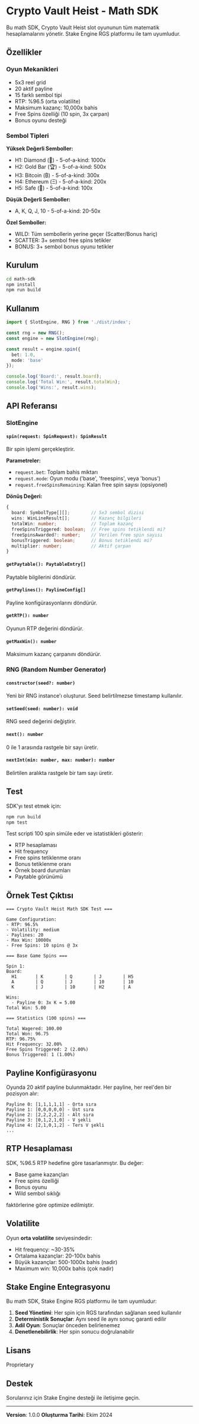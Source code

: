 # Crypto Vault Heist - Math SDK

Bu math SDK, Crypto Vault Heist slot oyununun tüm matematik hesaplamalarını yönetir. Stake Engine RGS platformu ile tam uyumludur.

## Özellikler

### Oyun Mekanikleri
- 5x3 reel grid
- 20 aktif payline
- 15 farklı sembol tipi
- RTP: %96.5 (orta volatilite)
- Maksimum kazanç: 10,000x bahis
- Free Spins özelliği (10 spin, 3x çarpan)
- Bonus oyunu desteği

### Sembol Tipleri

**Yüksek Değerli Semboller:**
- H1: Diamond (💎) - 5-of-a-kind: 1000x
- H2: Gold Bar (🏆) - 5-of-a-kind: 500x
- H3: Bitcoin (₿) - 5-of-a-kind: 300x
- H4: Ethereum (Ξ) - 5-of-a-kind: 200x
- H5: Safe (🔐) - 5-of-a-kind: 100x

**Düşük Değerli Semboller:**
- A, K, Q, J, 10 - 5-of-a-kind: 20-50x

**Özel Semboller:**
- WILD: Tüm sembollerin yerine geçer (Scatter/Bonus hariç)
- SCATTER: 3+ sembol free spins tetikler
- BONUS: 3+ sembol bonus oyunu tetikler

## Kurulum

```bash
cd math-sdk
npm install
npm run build
```

## Kullanım

```typescript
import { SlotEngine, RNG } from './dist/index';

const rng = new RNG();
const engine = new SlotEngine(rng);

const result = engine.spin({
  bet: 1.0,
  mode: 'base'
});

console.log('Board:', result.board);
console.log('Total Win:', result.totalWin);
console.log('Wins:', result.wins);
```

## API Referansı

### SlotEngine

#### `spin(request: SpinRequest): SpinResult`

Bir spin işlemi gerçekleştirir.

**Parametreler:**
- `request.bet`: Toplam bahis miktarı
- `request.mode`: Oyun modu ('base', 'freespins', veya 'bonus')
- `request.freeSpinsRemaining`: Kalan free spin sayısı (opsiyonel)

**Dönüş Değeri:**
```typescript
{
  board: SymbolType[][];        // 5x3 sembol dizisi
  wins: WinLineResult[];        // Kazanç bilgileri
  totalWin: number;             // Toplam kazanç
  freeSpinsTriggered: boolean;  // Free spins tetiklendi mi?
  freeSpinsAwarded?: number;    // Verilen free spin sayısı
  bonusTriggered: boolean;      // Bonus tetiklendi mi?
  multiplier: number;           // Aktif çarpan
}
```

#### `getPaytable(): PaytableEntry[]`

Paytable bilgilerini döndürür.

#### `getPaylines(): PaylineConfig[]`

Payline konfigürasyonlarını döndürür.

#### `getRTP(): number`

Oyunun RTP değerini döndürür.

#### `getMaxWin(): number`

Maksimum kazanç çarpanını döndürür.

### RNG (Random Number Generator)

#### `constructor(seed?: number)`

Yeni bir RNG instance'ı oluşturur. Seed belirtilmezse timestamp kullanılır.

#### `setSeed(seed: number): void`

RNG seed değerini değiştirir.

#### `next(): number`

0 ile 1 arasında rastgele bir sayı üretir.

#### `nextInt(min: number, max: number): number`

Belirtilen aralıkta rastgele bir tam sayı üretir.

## Test

SDK'yı test etmek için:

```bash
npm run build
npm test
```

Test scripti 100 spin simüle eder ve istatistikleri gösterir:
- RTP hesaplaması
- Hit frequency
- Free spins tetiklenme oranı
- Bonus tetiklenme oranı
- Örnek board durumları
- Paytable görünümü

## Örnek Test Çıktısı

```
=== Crypto Vault Heist Math SDK Test ===

Game Configuration:
- RTP: 96.5%
- Volatility: medium
- Paylines: 20
- Max Win: 10000x
- Free Spins: 10 spins @ 3x

=== Base Game Spins ===

Spin 1:
Board:
  H1       | K        | Q        | J        | H5
  A        | Q        | J        | 10       | 10
  K        | J        | 10       | H2       | A

Wins:
  - Payline 0: 3x K = 5.00
Total Win: 5.00

=== Statistics (100 spins) ===

Total Wagered: 100.00
Total Won: 96.75
RTP: 96.75%
Hit Frequency: 32.00%
Free Spins Triggered: 2 (2.00%)
Bonus Triggered: 1 (1.00%)
```

## Payline Konfigürasyonu

Oyunda 20 aktif payline bulunmaktadır. Her payline, her reel'den bir pozisyon alır:

```
Payline 0: [1,1,1,1,1] - Orta sıra
Payline 1: [0,0,0,0,0] - Üst sıra
Payline 2: [2,2,2,2,2] - Alt sıra
Payline 3: [0,1,2,1,0] - V şekli
Payline 4: [2,1,0,1,2] - Ters V şekli
...
```

## RTP Hesaplaması

SDK, %96.5 RTP hedefine göre tasarlanmıştır. Bu değer:
- Base game kazançları
- Free spins özelliği
- Bonus oyunu
- Wild sembol sıklığı

faktörlerine göre optimize edilmiştir.

## Volatilite

Oyun **orta volatilite** seviyesindedir:
- Hit frequency: ~30-35%
- Ortalama kazançlar: 20-100x bahis
- Büyük kazançlar: 500-1000x bahis (nadir)
- Maximum win: 10,000x bahis (çok nadir)

## Stake Engine Entegrasyonu

Bu math SDK, Stake Engine RGS platformu ile tam uyumludur:

1. **Seed Yönetimi**: Her spin için RGS tarafından sağlanan seed kullanılır
2. **Deterministik Sonuçlar**: Aynı seed ile aynı sonuç garanti edilir
3. **Adil Oyun**: Sonuçlar önceden belirlenemez
4. **Denetlenebilirlik**: Her spin sonucu doğrulanabilir

## Lisans

Proprietary

## Destek

Sorularınız için Stake Engine desteği ile iletişime geçin.

---

**Version**: 1.0.0
**Oluşturma Tarihi**: Ekim 2024
